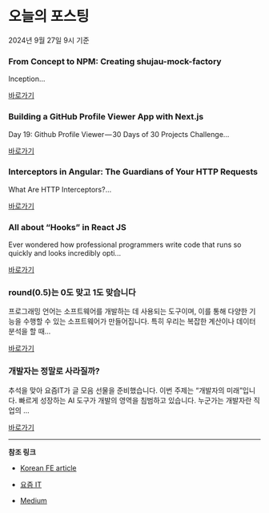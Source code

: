 # 오늘의 포스팅 
2024년 9월 27일 9시 기준 

### From Concept to NPM: Creating shujau-mock-factory 

 Inception... 

 [바로가기](https://medium.com/m/signin?actionUrl=https%3A%2F%2Fmedium.com%2F_%2Fbookmark%2Fp%2F86fef21272b5&operation=register&redirect=https%3A%2F%2Fmedium.com%2F%40asadhshujau%2Ffrom-concept-to-npm-creating-shujau-mock-factory-86fef21272b5&source=------javascript---0-84----------javascript------bookmark_preview----83ed694e_c2f5_4d15_8faa_be0aaf953972-------) 

### Building a GitHub Profile Viewer App with Next.js 

 Day 19: Github Profile Viewer — 30 Days of 30 Projects Challenge... 

 [바로가기](https://medium.com/m/signin?actionUrl=https%3A%2F%2Fmedium.com%2F_%2Fbookmark%2Fp%2F084bd3740742&operation=register&redirect=https%3A%2F%2Fasharibali.medium.com%2Fbuilding-a-github-profile-viewer-app-with-next-js-084bd3740742&source=------typescript---0-84----------typescript------bookmark_preview----877acaf4_0ed4_43b6_aa87_a46f77b3f953-------) 

### Interceptors in Angular: The Guardians of Your HTTP Requests 

 What Are HTTP Interceptors?... 

 [바로가기](https://medium.com/m/signin?actionUrl=https%3A%2F%2Fmedium.com%2F_%2Fbookmark%2Fp%2F9cf687b46290&operation=register&redirect=https%3A%2F%2Fmedium.com%2F%40madhavi792002%2Finterceptors-in-angular-the-guardians-of-your-http-requests-9cf687b46290&source=------frontend---0-84----------frontend------bookmark_preview----37adb592_c433_4151_b980_f7272f32a4e9-------) 

### All about “Hooks” in React JS 

 Ever wondered how professional programmers write code that runs so quickly and looks incredibly opti... 

 [바로가기](https://medium.com/m/signin?actionUrl=https%3A%2F%2Fmedium.com%2F_%2Fbookmark%2Fp%2F9ac1c48a166d&operation=register&redirect=https%3A%2F%2Fmedium.com%2F%40adityaankitasingh%2Fall-about-hooks-in-react-js-9ac1c48a166d&source=------reactjs---0-84----------reactjs------bookmark_preview----495a7b8d_e189_4165_a221_ca778b902300-------) 

### round(0.5)는 0도 맞고 1도 맞습니다 

 프로그래밍 언어는 소프트웨어를 개발하는 데 사용되는 도구이며, 이를 통해 다양한 기능을 수행할 수 있는 소프트웨어가 만들어집니다. 특히 우리는 복잡한 계산이나 데이터 분석을 할 때... 

 [바로가기](https://yozm.wishket.com/magazine/detail/2779/) 

### 개발자는 정말로 사라질까? 

 추석을 맞아 요즘IT가 글 모음 선물을 준비했습니다. 이번 주제는 “개발자의 미래”입니다. 빠르게 성장하는 AI 도구가 개발의 영역을 침범하고 있습니다. 누군가는 개발자란 직업의 ... 

 [바로가기](https://yozm.wishket.com/magazine/detail/2765/) 

---

**참조 링크**

- [Korean FE article](https://kofearticle.substack.com) 

- [요즘 IT](https://yozm.wishket.com/magazine) 

- [Medium](https://medium.com) 

